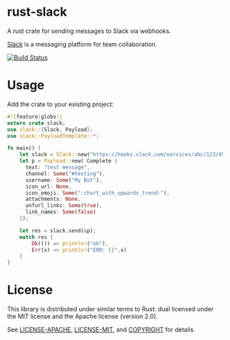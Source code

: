 # rust-slack

A rust crate for sending messages to Slack via webhooks.

[Slack](https://slack.com/) is a messaging platform for team collaboration.

[![Build Status](https://travis-ci.org/frostly/rust-slack.png?branch=master)](https://travis-ci.org/frostly/rust-slack)

# Usage

Add the crate to your existing project:

```rust
#![feature(globs)]
extern crate slack;
use slack::{Slack, Payload};
use slack::PayloadTemplate::*;

fn main() {
    let slack = Slack::new("https://hooks.slack.com/services/abc/123/45z".to_string());
    let p = Payload::new( Complete {
      text: "test message",
      channel: Some("#testing"),
      username: Some("My Bot"),
      icon_url: None,
      icon_emoji: Some(":chart_with_upwards_trend:"),
      attachments: None,
      unfurl_links: Some(true),
      link_names: Some(false)
    });

    let res = slack.send(&p);
    match res {
        Ok(()) => println!("ok"),
        Err(x) => println!("ERR: {}",x)
    }
}
```

# License

This library is distributed under similar terms to Rust: dual licensed under the MIT license and the Apache license (version 2.0).

See [LICENSE-APACHE](LICENSE-APACHE), [LICENSE-MIT](LICENSE-MIT), and [COPYRIGHT](COPYRIGHT) for details.
